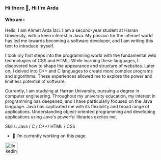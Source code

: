 ### Hi there 👋, Hi I'm Arda
#### Who am ı
Hello, I am Ahmet Arda İzci. I am a second-year student at Harran University, with a keen interest in Java. My passion for the internet world has led me towards becoming a software developer, and I am writing this text to introduce myself.

I took my first steps into the programming world with the fundamental web technologies of CSS and HTML. While learning these languages, I discovered how to shape the appearance and structure of websites. Later on, I delved into C++ and C languages to create more complex programs and algorithms. These experiences allowed me to explore the power and limitless potential of software.

Currently, I am studying at Harran University, pursuing a degree in computer engineering. Throughout my university education, my interest in programming has deepened, and I have particularly focused on the Java language. Java has captivated me with its flexibility and broad range of applications. Understanding object-oriented programming and developing applications using Java's powerful libraries excites me.

Skills: Java / C / C++/ HTML / CSS

- 🔭 I’m currently working on this page. 


[<img src='https://cdn.jsdelivr.net/npm/simple-icons@3.0.1/icons/linkedin.svg' alt='linkedin' height='40'>](https://www.linkedin.com/in/https://www.linkedin.com/in/ahmetardaizci/)  


